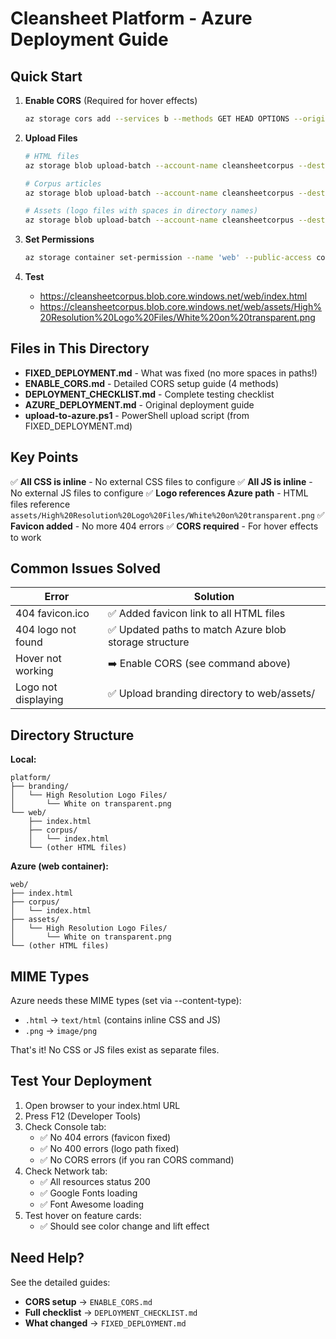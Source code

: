 # Cleansheet Platform - Azure Deployment Guide

## Quick Start

1. **Enable CORS** (Required for hover effects)
   ```bash
   az storage cors add --services b --methods GET HEAD OPTIONS --origins '*' --allowed-headers '*' --exposed-headers '*' --max-age 3600 --account-name cleansheetcorpus
   ```

2. **Upload Files**
   ```bash
   # HTML files
   az storage blob upload-batch --account-name cleansheetcorpus --destination 'web' --source ./platform/web --content-type "text/html" --pattern "*.html" --overwrite

   # Corpus articles
   az storage blob upload-batch --account-name cleansheetcorpus --destination 'web/corpus' --source ./platform/web/corpus --content-type "text/html" --pattern "*.html" --overwrite

   # Assets (logo files with spaces in directory names)
   az storage blob upload-batch --account-name cleansheetcorpus --destination 'web/assets' --source ./platform/branding --content-type "image/png" --pattern "*.png" --overwrite
   ```

3. **Set Permissions**
   ```bash
   az storage container set-permission --name 'web' --public-access container --account-name cleansheetcorpus
   ```

4. **Test**
   - https://cleansheetcorpus.blob.core.windows.net/web/index.html
   - https://cleansheetcorpus.blob.core.windows.net/web/assets/High%20Resolution%20Logo%20Files/White%20on%20transparent.png

## Files in This Directory

- **FIXED_DEPLOYMENT.md** - What was fixed (no more spaces in paths!)
- **ENABLE_CORS.md** - Detailed CORS setup guide (4 methods)
- **DEPLOYMENT_CHECKLIST.md** - Complete testing checklist
- **AZURE_DEPLOYMENT.md** - Original deployment guide
- **upload-to-azure.ps1** - PowerShell upload script (from FIXED_DEPLOYMENT.md)

## Key Points

✅ **All CSS is inline** - No external CSS files to configure
✅ **All JS is inline** - No external JS files to configure
✅ **Logo references Azure path** - HTML files reference `assets/High%20Resolution%20Logo%20Files/White%20on%20transparent.png`
✅ **Favicon added** - No more 404 errors
✅ **CORS required** - For hover effects to work

## Common Issues Solved

| Error | Solution |
|-------|----------|
| 404 favicon.ico | ✅ Added favicon link to all HTML files |
| 404 logo not found | ✅ Updated paths to match Azure blob storage structure |
| Hover not working | ➡️ Enable CORS (see command above) |
| Logo not displaying | ✅ Upload branding directory to web/assets/ |

## Directory Structure

**Local:**
```
platform/
├── branding/
│   └── High Resolution Logo Files/
│       └── White on transparent.png
└── web/
    ├── index.html
    ├── corpus/
    │   └── index.html
    └── (other HTML files)
```

**Azure (web container):**
```
web/
├── index.html
├── corpus/
│   └── index.html
├── assets/
│   └── High Resolution Logo Files/
│       └── White on transparent.png
└── (other HTML files)
```

## MIME Types

Azure needs these MIME types (set via --content-type):

- `.html` → `text/html` (contains inline CSS and JS)
- `.png` → `image/png`

That's it! No CSS or JS files exist as separate files.

## Test Your Deployment

1. Open browser to your index.html URL
2. Press F12 (Developer Tools)
3. Check Console tab:
   - ✅ No 404 errors (favicon fixed)
   - ✅ No 400 errors (logo path fixed)
   - ✅ No CORS errors (if you ran CORS command)
4. Check Network tab:
   - ✅ All resources status 200
   - ✅ Google Fonts loading
   - ✅ Font Awesome loading
5. Test hover on feature cards:
   - ✅ Should see color change and lift effect

## Need Help?

See the detailed guides:
- **CORS setup** → `ENABLE_CORS.md`
- **Full checklist** → `DEPLOYMENT_CHECKLIST.md`
- **What changed** → `FIXED_DEPLOYMENT.md`
